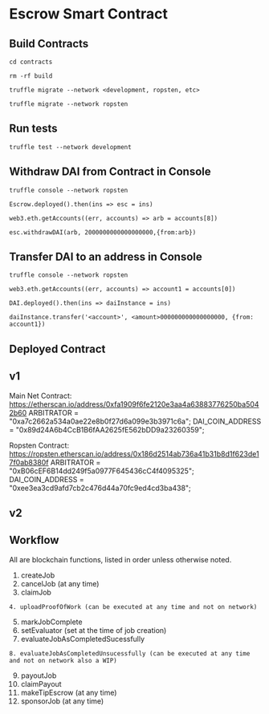 # Escrow Smart Contract

## Build Contracts
```
cd contracts

rm -rf build

truffle migrate --network <development, ropsten, etc>

truffle migrate --network ropsten

```

## Run tests

```
truffle test --network development
```

## Withdraw DAI from Contract in Console

```
truffle console --network ropsten

Escrow.deployed().then(ins => esc = ins)

web3.eth.getAccounts((err, accounts) => arb = accounts[8])

esc.withdrawDAI(arb, 2000000000000000000,{from:arb})
```

## Transfer DAI to an address in Console

```
truffle console --network ropsten

web3.eth.getAccounts((err, accounts) => account1 = accounts[0])

DAI.deployed().then(ins => daiInstance = ins)

daiInstance.transfer('<account>', <amount>000000000000000000, {from: account1})
```
## Deployed Contract

## v1

Main Net
Contract: https://etherscan.io/address/0xfa1909f6fe2120e3aa4a63883776250ba5042b60
ARBITRATOR = "0xa7c2662a534a0ae22e8b0f27d6a099e3b3971c6a";
DAI_COIN_ADDRESS = "0x89d24A6b4CcB1B6fAA2625fE562bDD9a23260359";

Ropsten
Contract: https://ropsten.etherscan.io/address/0x186d2514ab736a41b31b8d1f623de17f0ab8380f
ARBITRATOR = "0xB06cEF6B14dd249f5a0977F645436cC4f4095325";
DAI_COIN_ADDRESS = "0xee3ea3cd9afd7cb2c476d44a70fc9ed4cd3ba438";

## v2

## Workflow

All are blockchain functions, listed in order unless otherwise noted.

1. createJob
2. cancelJob (at any time)
3. claimJob
```
4. uploadProofOfWork (can be executed at any time and not on network)
```
5. markJobComplete
6. setEvaluator (set at the time of job creation)
7. evaluateJobAsCompletedSucessfully
```
8. evaluateJobAsCompletedUnsucessfully (can be executed at any time and not on network also a WIP)
```
9. payoutJob
10. claimPayout
11. makeTipEscrow (at any time)
12. sponsorJob (at any time)
